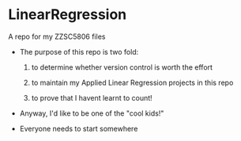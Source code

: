 # LinearRegression
A repo for my ZZSC5806 files

* The purpose of this repo is two fold: 
    1. to determine whether version control is worth the effort
    
    2. to maintain my Applied Linear Regression projects in this repo
    
    3. to prove that I havent learnt to count!

* Anyway, I'd like to be one of the "cool kids!"
* Everyone needs to start somewhere
